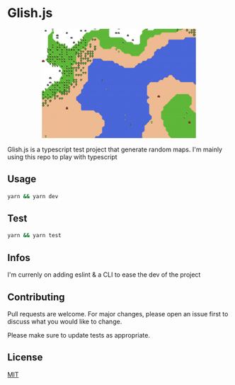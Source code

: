 # Glish.js

<div style="text-align:center">  
  
  <img src="./.github/output.png" width="348" height="247" />

</div>


Glish.js is a typescript test project that generate random maps.
I'm mainly using this repo to play with typescript


## Usage

```bash
yarn && yarn dev
```

## Test

```bash
yarn && yarn test
```

## Infos

I'm currenly on adding eslint & a CLI to ease the dev of the project

## Contributing
Pull requests are welcome. For major changes, please open an issue first to discuss what you would like to change.

Please make sure to update tests as appropriate.

## License
[MIT](https://choosealicense.com/licenses/mit/)
